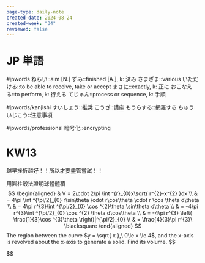 ```yaml
---
page-type: daily-note
created-date: 2024-08-24
created-week: "34"
reviewed: false
---
```

# JP 単語
#jpwords
ねらい::aim [N.]
ずみ::finished [A.], k: 済み
さまざま::various
いただける::to be able to receive, take or accept
まさに::exactly, k: 正に
おこなえる::to perform, k: 行える
てじゅん::process or sequence, k: 手順

#jpwords/kanjishi
すいしょう::推奨
こうざ::講座
もうらする::網羅する
ちゅういじこう::注意事項


#jpwords/professional
暗号化::encrypting

# KW13
越早挫折越好！！所以才要盡管嘗試！！

用圓柱殼法證明球體體積
$$
\begin{aligned}
 & V = 2\cdot 2\pi \int ^{r}_{0}x\sqrt{ r^{2}-x^{2} }dx \\
 & = 4\pi \int ^{\pi/2}_{0} r\sin\theta \cdot r\cos\theta \cdot r \cos \theta d\theta \\
 & = 4\pi r^{3}\int ^{\pi/2}_{0} \cos ^{2}\theta \sin\theta d\theta \\
 & = -4\pi r^{3}\int ^{\pi/2}_{0} \cos ^{2} \theta d\cos\theta \\
 & = -4\pi r^{3} \left( \frac{1}{3}\cos ^{3}\theta  \right)|^{\pi/2}_{0} \\
 & = \frac{4}{3}\pi r^{3}\ \blacksquare
\end{aligned}
$$
The region between the curve $y = \sqrt{ x },\ 0\le x \le 4$, and the x-axis is revolved about the x-axis to generate a solid. Find its volume.
$$

$$